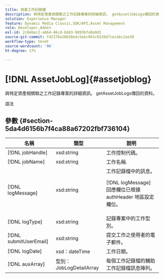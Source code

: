 ```yaml
---
title: 資產工作記錄檔
description: 與特定資產相關聯之工作記錄專案的詳細資訊。 getAssetJobLogs傳回的資料。
solution: Experience Manager
feature: Dynamic Media Classic,SDK/API,Asset Management
role: Developer,Admin
exl-id: 2c8ebec2-a664-46cd-b843-9893bfa0a9d1
source-git-commit: f42378a20b58e4c5ebc961c6526d7cecabc2ae38
workflow-type: tm+mt
source-wordcount: '96'
ht-degree: 17%

---
```


# [!DNL AssetJobLog]{#assetjoblog}

與特定資產相關聯之工作記錄專案的詳細資訊。 getAssetJobLogs傳回的資料。

語法

## 參數 {#section-5da4d6156b7f4ca88a67202fbf736104}

<table id="table_7BC785BC95EA43D582D1B2289FF3130D"> 
 <thead> 
  <tr> 
   <th colname="col1" class="entry"> 名稱 </th> 
   <th colname="col2" class="entry"> 類型 </th> 
   <th colname="col3" class="entry"> 說明 </th> 
  </tr> 
 </thead>
 <tbody> 
  <tr> 
   <td colname="col1"> <span class="codeph"> <span class="varname"> [!DNL jobHandle]</span> </span> </td> 
   <td colname="col2"> <span class="codeph"> xsd:string</span> </td> 
   <td colname="col3"> 工作控制代碼。 </td> 
  </tr> 
  <tr> 
   <td colname="col1"> <span class="codeph"> <span class="varname"> [!DNL jobName]</span> </span> </td> 
   <td colname="col2"> <span class="codeph"> xsd:string</span> </td> 
   <td colname="col3"> 工作名稱. </td> 
  </tr> 
  <tr> 
   <td colname="col1"> <span class="codeph"> <span class="varname"> [!DNL logMessage]</span> </span> </td> 
   <td colname="col2"> <span class="codeph"> xsd:string</span> </td> 
   <td colname="col3">工作記錄檔中的訊息。 <p><span class="codeph"> [!DNL logMessage]</span> 回應欄位已根據 <span class="codeph"> authHeader</span> 地區設定欄位。 </p></td> 
  </tr> 
  <tr> 
   <td colname="col1"> <span class="codeph"> <span class="varname"> [!DNL logType]</span> </span> </td> 
   <td colname="col2"> <span class="codeph"> xsd:string</span> </td> 
   <td colname="col3"> 記錄專案中的工作型別。 </td> 
  </tr> 
  <tr> 
   <td colname="col1"> <span class="codeph"> <span class="varname"> [!DNL submitUserEmail]</span> </span> </td> 
   <td colname="col2"> <span class="codeph"> xsd:string</span> </td> 
   <td colname="col3"> 提交工作之使用者的電子郵件。 </td> 
  </tr> 
  <tr> 
   <td colname="col1"> <span class="codeph"> <span class="varname"> [!DNL logDate]</span> </span> </td> 
   <td colname="col2"> <span class="codeph"> xsd：dateTime</span> </td> 
   <td colname="col3"> 工作日期。 </td> 
  </tr> 
  <tr> 
   <td colname="col1"> <span class="codeph"> <span class="varname"> [!DNL auxArray]</span> </span> </td> 
   <td colname="col2"> <span class="codeph"> 型別：JobLogDetailArray</span> </td> 
   <td colname="col3"> 每個工作記錄檔的輔助工作記錄檔訊息陣列。 </td> 
  </tr> 
 </tbody> 
</table>

